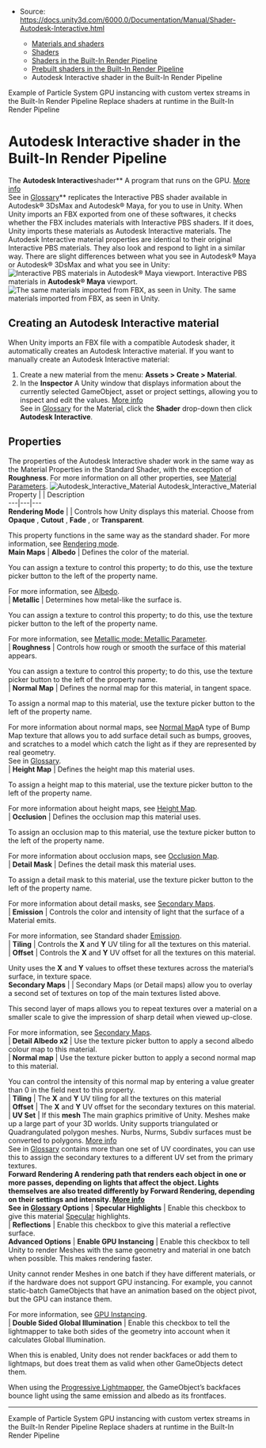 * Source: https://docs.unity3d.com/6000.0/Documentation/Manual/Shader-Autodesk-Interactive.html

  * [Materials and shaders](https://docs.unity3d.com/6000.0/Documentation/Manual/materials-and-shaders.html)
  * [Shaders](https://docs.unity3d.com/6000.0/Documentation/Manual/Shaders.html)
  * [Shaders in the Built-In Render Pipeline](https://docs.unity3d.com/6000.0/Documentation/Manual/shader-built-in-birp-landing.html)
  * [Prebuilt shaders in the Built-In Render Pipeline](https://docs.unity3d.com/6000.0/Documentation/Manual/shader-built-in-birp.html)
  * Autodesk Interactive shader in the Built-In Render Pipeline


[](https://docs.unity3d.com/6000.0/Documentation/Manual/example-particle-system-gpu-instancing-custom-vertex-streams.html)
Example of Particle System GPU instancing with custom vertex streams in the Built-In Render Pipeline
[](https://docs.unity3d.com/6000.0/Documentation/Manual/SL-ShaderReplacement.html)
Replace shaders at runtime in the Built-In Render Pipeline
# Autodesk Interactive shader in the Built-In Render Pipeline
The **Autodesk Interactive**shader** A program that runs on the GPU. [More info](https://docs.unity3d.com/6000.0/Documentation/Manual/Shaders.html)  
See in [Glossary](https://docs.unity3d.com/6000.0/Documentation/Manual/Glossary.html#Shader)** replicates the Interactive PBS shader available in Autodesk® 3DsMax and Autodesk® Maya, for you to use in Unity.
When Unity imports an FBX exported from one of these softwares, it checks whether the FBX includes materials with Interactive PBS shaders. If it does, Unity imports these materials as Autodesk Interactive materials. The Autodesk Interactive material properties are identical to their original Interactive PBS materials. They also look and respond to light in a similar way.
There are slight differences between what you see in Autodesk® Maya or Autodesk® 3DsMax and what you see in Unity:
![Interactive PBS materials in Autodesk® Maya viewport.](https://docs.unity3d.com/6000.0/Documentation/uploads/Main/Autodesk_Interactive_Material_Maya.png) Interactive PBS materials in **Autodesk® Maya** viewport. ![The same materials imported from FBX, as seen in Unity.](https://docs.unity3d.com/6000.0/Documentation/uploads/Main/Autodesk_Interactive_Material_Unity.png) The same materials imported from FBX, as seen in Unity.
## Creating an Autodesk Interactive material
When Unity imports an FBX file with a compatible Autodesk shader, it automatically creates an Autodesk Interactive material. If you want to manually create an Autodesk Interactive material:
  1. Create a new material from the menu: **Assets > Create > Material**.
  2. In the **Inspector** A Unity window that displays information about the currently selected GameObject, asset or project settings, allowing you to inspect and edit the values. [More info](https://docs.unity3d.com/6000.0/Documentation/Manual/UsingTheInspector.html)  
See in [Glossary](https://docs.unity3d.com/6000.0/Documentation/Manual/Glossary.html#Inspector) for the Material, click the **Shader** drop-down then click **Autodesk Interactive**.


## Properties
The properties of the Autodesk Interactive shader work in the same way as the Material Properties in the Standard Shader, with the exception of **Roughness**.
For more information on all other properties, see [Material Parameters](https://docs.unity3d.com/6000.0/Documentation/Manual/StandardShaderMaterialParameters.html).
![Autodesk_Interactive_Material](https://docs.unity3d.com/6000.0/Documentation/uploads/Main/Autodesk_Interactive_Material.png) Autodesk_Interactive_Material Property |  | Description  
---|---|---  
**Rendering Mode** |  | Controls how Unity displays this material. Choose from **Opaque** , **Cutout** , **Fade** , or **Transparent**.   
  
This property functions in the same way as the standard shader. For more information, see [Rendering mode](https://docs.unity3d.com/6000.0/Documentation/Manual/StandardShaderMaterialParameterRenderingMode.html).  
**Main Maps** | **Albedo** | Defines the color of the material.   
  
You can assign a texture to control this property; to do this, use the texture picker button to the left of the property name.   
  
For more information, see [Albedo](https://docs.unity3d.com/6000.0/Documentation/Manual/StandardShaderMaterialParameterAlbedoColor.html).  
| **Metallic** | Determines how metal-like the surface is.   
  
You can assign a texture to control this property; to do this, use the texture picker button to the left of the property name.   
  
For more information, see [Metallic mode: Metallic Parameter](https://docs.unity3d.com/6000.0/Documentation/Manual/StandardShaderMaterialParameterMetallic.html).  
| **Roughness** | Controls how rough or smooth the surface of this material appears.  
  
You can assign a texture to control this property; to do this, use the texture picker button to the left of the property name.  
| **Normal Map** | Defines the normal map for this material, in tangent space.   
  
To assign a normal map to this material, use the texture picker button to the left of the property name.  
  
For more information about normal maps, see [Normal Map](https://docs.unity3d.com/6000.0/Documentation/Manual/StandardShaderMaterialParameterNormalMap.html)A type of Bump Map texture that allows you to add surface detail such as bumps, grooves, and scratches to a model which catch the light as if they are represented by real geometry.  
See in [Glossary](https://docs.unity3d.com/6000.0/Documentation/Manual/Glossary.html#Normalmap).  
| **Height Map** | Defines the height map this material uses.  
  
To assign a height map to this material, use the texture picker button to the left of the property name.  
  
For more information about height maps, see [Height Map](https://docs.unity3d.com/6000.0/Documentation/Manual/StandardShaderMaterialParameterHeightMap.html).  
| **Occlusion** | Defines the occlusion map this material uses.  
  
To assign an occlusion map to this material, use the texture picker button to the left of the property name.   
  
For more information about occlusion maps, see [Occlusion Map](https://docs.unity3d.com/6000.0/Documentation/Manual/StandardShaderMaterialParameterOcclusionMap.html).  
| **Detail Mask** | Defines the detail mask this material uses.  
  
To assign a detail mask to this material, use the texture picker button to the left of the property name.  
  
For more information about detail masks, see [Secondary Maps](https://docs.unity3d.com/6000.0/Documentation/Manual/StandardShaderMaterialParameterDetail.html).  
| **Emission** | Controls the color and intensity of light that the surface of a Material emits.  
  
For more information, see Standard shader [Emission](https://docs.unity3d.com/6000.0/Documentation/Manual/StandardShaderMaterialParameterEmission.html).  
| **Tiling** | Controls the **X** and **Y** UV tiling for all the textures on this material.  
| **Offset** | Controls the **X** and **Y** UV offset for all the textures on this material.  
  
Unity uses the **X** and **Y** values to offset these textures across the material’s surface, in texture space.  
**Secondary Maps** |  | Secondary Maps (or Detail maps) allow you to overlay a second set of textures on top of the main textures listed above.  
  
This second layer of maps allows you to repeat textures over a material on a smaller scale to give the impression of sharp detail when viewed up-close.  
  
For more information, see [Secondary Maps](https://docs.unity3d.com/6000.0/Documentation/Manual/StandardShaderMaterialParameterDetail.html).  
| **Detail Albedo x2** | Use the texture picker button to apply a second albedo colour map to this material.  
| **Normal map** | Use the texture picker button to apply a second normal map to this material.  
  
You can control the intensity of this normal map by entering a value greater than 0 in the field next to this property.  
| **Tiling** | The **X** and **Y** UV tiling for all the textures on this material  
| **Offset** | The **X** and **Y** UV offset for the secondary textures on this material.  
| **UV Set** | If this **mesh** The main graphics primitive of Unity. Meshes make up a large part of your 3D worlds. Unity supports triangulated or Quadrangulated polygon meshes. Nurbs, Nurms, Subdiv surfaces must be converted to polygons. [More info](https://docs.unity3d.com/6000.0/Documentation/Manual/mesh.html)  
See in [Glossary](https://docs.unity3d.com/6000.0/Documentation/Manual/Glossary.html#Mesh) contains more than one set of UV coordinates, you can use this to assign the secondary textures to a different UV set from the primary textures.  
****Forward Rendering** A rendering path that renders each object in one or more passes, depending on lights that affect the object. Lights themselves are also treated differently by Forward Rendering, depending on their settings and intensity. [More info](https://docs.unity3d.com/6000.0/Documentation/Manual/RenderTech-ForwardRendering.html)  
See in [Glossary](https://docs.unity3d.com/6000.0/Documentation/Manual/Glossary.html#ForwardRendering) Options** | **Specular Highlights** | Enable this checkbox to give this material [Specular](https://docs.unity3d.com/6000.0/Documentation/Manual/shader-NormalSpecular.html) highlights.  
| **Reflections** | Enable this checkbox to give this material a reflective surface.  
**Advanced Options** | **Enable GPU Instancing** | Enable this checkbox to tell Unity to render Meshes with the same geometry and material in one batch when possible. This makes rendering faster.  
  
Unity cannot render Meshes in one batch if they have different materials, or if the hardware does not support GPU instancing. For example, you cannot static-batch GameObjects that have an animation based on the object pivot, but the GPU can instance them.  
  
For more information, see [GPU Instancing](https://docs.unity3d.com/6000.0/Documentation/Manual/GPUInstancing.html).  
| **Double Sided Global Illumination** | Enable this checkbox to tell the lightmapper to take both sides of the geometry into account when it calculates Global Illumination.  
  
When this is enabled, Unity does not render backfaces or add them to lightmaps, but does treat them as valid when other GameObjects detect them.  
  
When using the [Progressive Lightmapper](https://docs.unity3d.com/6000.0/Documentation/Manual/progressive-lightmapper.html), the GameObject’s backfaces bounce light using the same emission and albedo as its frontfaces.  
* * *
[](https://docs.unity3d.com/6000.0/Documentation/Manual/example-particle-system-gpu-instancing-custom-vertex-streams.html)
Example of Particle System GPU instancing with custom vertex streams in the Built-In Render Pipeline
[](https://docs.unity3d.com/6000.0/Documentation/Manual/SL-ShaderReplacement.html)
Replace shaders at runtime in the Built-In Render Pipeline
